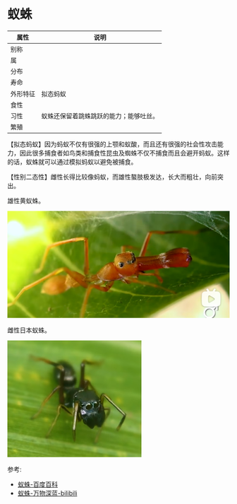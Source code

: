 # 蚁蛛



|属性|说明|
| ---- | ---- |
| 别称||
| 属||
| 分布||
| 寿命||
| 外形特征| 拟态蚂蚁|
| 食性||
| 习性| 蚁蛛还保留着跳蛛跳跃的能力；能够吐丝。|
| 繁殖||

【拟态蚂蚁】因为蚂蚁不仅有很强的上颚和蚁酸，而且还有很强的社会性攻击能力，因此很多捕食者如鸟类和捕食性昆虫及蜘蛛不仅不捕食而且会避开蚂蚁。这样的话，蚁蛛就可以通过模拟蚂蚁以避免被捕食。

【性别二态性】雌性长得比较像蚂蚁，而雄性螯肢极发达，长大而粗壮，向前突出。

雄性黄蚁蛛。

![](01.png)

雌性日本蚁蛛。

![](02.png)

参考:
- [蚁蛛-百度百科](https://baike.baidu.com/item/%E8%9A%81%E8%9B%9B/6529314?fr=ge_ala)
- [蚁蛛-万物深蓝-bilibili](https://www.bilibili.com/video/BV1C841127SE/?spm_id_from=333.1007.top_right_bar_window_view_later.content.click&vd_source=741bff59809f9e15c309ef97c7d7c960)
